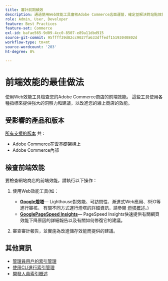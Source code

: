 ```yaml
---
title: 審計前期績效
description: 通過使用Web效能工具審核Adobe Commerce店面運營，確定並解決對站點效能產生負面影響的問題。
role: Admin, User, Developer
feature: Best Practices
feature-set: Commerce
exl-id: bafae565-9d09-4cc0-8507-e89a11dbd915
source-git-commit: 95ffff39d82cc9027fa633dffedf15193040802d
workflow-type: tm+mt
source-wordcount: '203'
ht-degree: 0%

---
```


# 前端效能的最佳做法

使用Web效能工具檢查您的Adobe Commerce商店的前端效能。
這些工具使用各種指標來提供強大的洞察力和建議，以改進您的線上商店的效能。

## 受影響的產品和版本

[所有支援的版本](../../../release/versions.md) 共：

- Adobe Commerce在雲基礎架構上
- Adobe Commerce內部

## 檢查前端效能

要檢查網站商店的前端效能，請執行以下操作：

1. 使用Web效能工具(如：

   - **[Google燈塔](https://web.dev/measure/)**— Lighthouse對效能、可訪問性、漸進式Web應用、SEO等進行審核。 有關不同方式運行燈塔的詳細資訊，請參閱 [燈塔概述](https://developer.chrome.com/docs/lighthouse/overview)。)
   - **[GooglePageSpeed Insights](https://pagespeed.web.dev/)**— PageSpeed Insights快速提供有關網頁效能下降原因的詳細報告以及有關如何修復它的建議。

1. 審查審計報告，並實施為改進儲存效能而提供的建議。

## 其他資訊

- [管理員用戶的索引管理](../../../configuration/cli/manage-indexers.md#configure-indexers)
- [使用CLI進行索引管理](https://experienceleague.adobe.com/docs/commerce-operations/configuration-guide/cli/manage-indexers.html)
- [開發人員索引概述](https://developer.adobe.com/commerce/php/development/components/indexing/)
